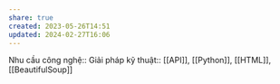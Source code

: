 ```yaml
---
share: true
created: 2023-05-26T14:51
updated: 2024-02-27T16:06
---
```

Nhu cầu công nghệ::
Giải pháp kỹ thuật:: [[API]], [[Python]], [[HTML]], [[BeautifulSoup]]